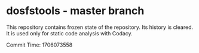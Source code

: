 # dosfstools - master branch

This repository contains frozen state of the repository.
Its history is cleared. It is used only for static code
analysis with Codacy.

Commit Time: 1706073558